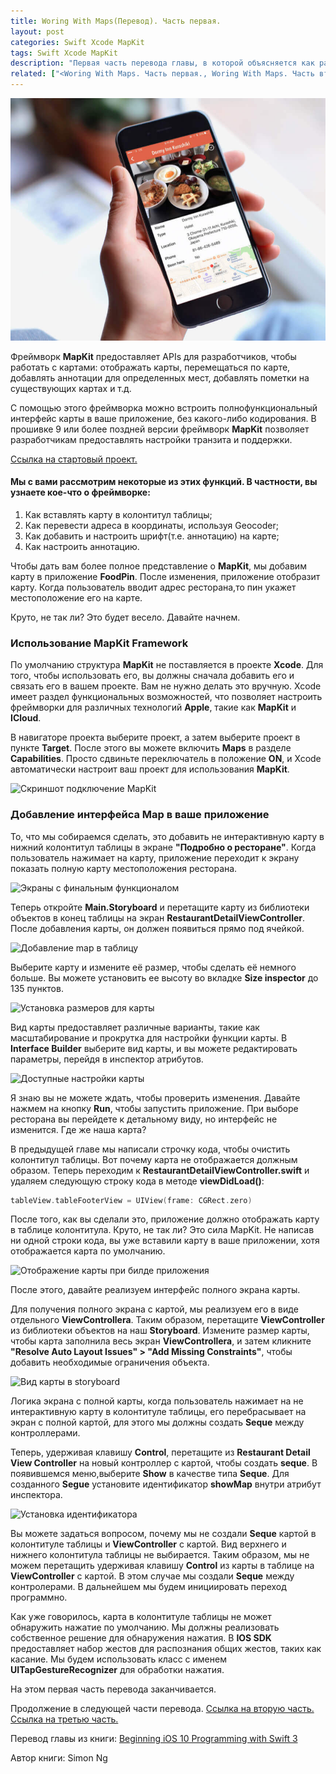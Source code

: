 ```yaml
---
title: Woring With Maps(Перевод). Часть первая.
layout: post
categories: Swift Xcode MapKit
tags: Swift Xcode MapKit
description: "Первая часть перевода главы, в которой объясняется как работать с MapKit."
related: ["<Woring With Maps. Часть первая., Woring With Maps. Часть вторая., Woring With Maps. Часть третья., >"]
---
```


![Работае и MapKit framework.](/images/post/Simon-Ng-Beginning-iOS-10-Programming-with-Swift.jpg)

Фреймворк **MapKit** предоставляет APIs для разработчиков, чтобы работать с картами:
отображать карты, перемещаться по карте, добавлять аннотации для определенных
мест, добавлять пометки на существующих картах и т.д.

С помощью этого фреймворка можно встроить полнофункциональный интерфейс карты
в ваше приложение, без какого-либо кодирования. В прошивке 9 или более поздней
версии фреймворк **MapKit** позволяет разработчикам предоставлять настройки
транзита и поддержки.

[Ссылка на стартовый проект.](http://www.appcoda.com/resources/swift3/FoodPinAnimationExercise.zip)

#### Мы с вами рассмотрим некоторые из этих функций. В частности, вы узнаете кое-что о фреймворке:
1. Как вставлять карту в колонтитул таблицы;
2. Как перевести адреса в координаты, используя Geocoder;
3. Как добавить и настроить шрифт(т.е. аннотацию) на карте;
4. Как настроить аннотацию.

Чтобы дать вам более полное представление о **MapKit**, мы добавим
карту в приложение **FoodPin**. После изменения, приложение отобразит карту. Когда
пользователь вводит адрес ресторана,то пин укажет местоположение его на карте.

Круто, не так ли? Это будет весело. Давайте начнем.

### Использование MapKit Framework
По умолчанию структура **MapKit** не поставляется в проекте **Xcode**. Для того,
чтобы использовать его, вы должны сначала добавить его и связать его в вашем проекте.
Вам не нужно делать это вручную. Xcode имеет раздел функциональных возможностей,
что позволяет настроить фреймворки для различных технологий **Apple**,
такие как **MapKit** и **ICloud**.

В навигаторе проекта выберите проект, а затем выберите проект в пункте **Target**.
После этого вы можете включить **Maps** в разделе **Capabilities**. Просто
сдвиньте переключатель в положение **ON**, и Xcode автоматически настроит
ваш проект для использования **MapKit**.

![Скриншот подключение MapKit](https://monosnap.com/file/Q0zMn08vRDwh67JwKxRyFctuoabn0m.png)

### Добавление интерфейса Map в ваше приложение
То, что мы собираемся сделать, это добавить не интерактивную карту в нижний
колонтитул таблицы в экране **"Подробно о ресторане"**. Когда пользователь нажимает
на карту, приложение переходит к экрану показать полную карту местоположения ресторана.

![Экраны с финальным функционалом](https://monosnap.com/file/9m5dIgpyj0Q5rPyElVWqiqHV3oS46w.png)

Теперь откройте **Main.Storyboard** и перетащите карту из библиотеки объектов в
конец таблицы на экран **RestaurantDetailViewController**. После добавления карты,
он должен появиться прямо под ячейкой.

![Добавление map в таблицу](https://monosnap.com/file/7EB8RGWq8R0ieoKvQAk0J6xvjXBFRO.png)

Выберите карту и измените её размер, чтобы сделать её немного больше. Вы можете
установить ее высоту во вкладке **Size inspector** до 135 пунктов.

![Установка размеров для карты](https://monosnap.com/file/N1P0pk5iwdic6F1iMMJ1mDXTOTe1Qb.png)

Вид карты предоставляет различные варианты, такие как масштабирование и прокрутка
для настройки функции карты. В **Interface Builder** выберите вид карты,
и вы можете редактировать параметры, перейдя в инспектор атрибутов.

![Доступные настройки карты](https://monosnap.com/file/SWLhzf5hIcugKqQ4TuvJ3iK4pqHds1.png)

Я знаю вы не можете ждать, чтобы проверить изменения. Давайте нажмем на
кнопку **Run**, чтобы запустить приложение. При выборе ресторана вы перейдете к
детальному виду, но интерфейс не изменится. Где же наша карта?

В предыдущей главе мы написали строчку кода, чтобы очистить колонтитул таблицы.
Вот почему карта не отображается должным образом. Теперь переходим
к **RestaurantDetailViewController.swift** и удаляем следующую строку
кода в методе **viewDidLoad()**:

```swift
tableView.tableFooterView = UIView(frame: CGRect.zero)
```

После того, как вы сделали это, приложение должно отображать карту в
таблице колонтитула. Круто, не так ли? Это сила MapKit. Не написав ни
одной строки кода, вы уже вставили карту в ваше приложении, хотя отображается
карта по умолчанию.

![Отображение карты при билде приложения](https://monosnap.com/file/sEsjaCbTocMB7w0CLfsnowjhwsztyR.png)

После этого, давайте реализуем интерфейс полного экрана карты.

Для получения полного экрана с картой, мы реализуем его в виде отдельного **ViewControllera**.
Таким образом, перетащите **ViewController** из библиотеки объектов на наш **Storyboard**.
Измените размер карты, чтобы карта заполнила весь экран **ViewControllera**,
и затем кликните **"Resolve Auto Layout Issues" > "Add Missing Constraints"**,
чтобы добавить необходимые ограничения объекта.

![Вид карты в storyboard](https://monosnap.com/file/YRnlKcBpEesCEqT4YNalwKYHCpgel7.png)

Логика экрана с полной карты, когда пользователь нажимает на не интерактивную карту в
колонтитуле таблицы, его перебрасывает на экран с полной картой, для этого мы должны
создать **Seque** между контроллерами.

Теперь, удерживая клавишу **Control**, перетащите из **Restaurant Detail View Controller**
на новый контроллер с картой, чтобы создать **seque**. В появившемся меню,выберите **Show**
в качестве типа **Seque**. Для созданного **Segue** установите идентификатор **showMap**
внутри атрибут инспектора.

![Установка идентификатора](https://monosnap.com/file/vPOWk1WJYQs0n5HNNjzDOYpAJVrtbs.png)

Вы можете задаться вопросом, почему мы не создали **Seque** картой в колонтитуле таблицы
и **ViewController** с картой. Вид верхнего и нижнего колонтитула таблицы не выбирается.
Таким образом, мы не можем перетащить удерживая клавишу **Control**  из карты в таблице
на **ViewController** с картой. В этом случае мы создали **Seque** между контролерами.
В дальнейшем мы будем инициировать переход программно.

Как уже говорилось, карта в колонтитуле таблицы не может обнаружить нажатие по умолчанию.
Мы должны реализовать собственное решение для обнаружения нажатия. В **IOS SDK**
предоставляет набор жестов для распознания общих жестов, таких как касание.
Мы будем использовать класс с именем **UITapGestureRecognizer** для обработки нажатия.

На этом первая часть перевода заканчивается.

Продолжение в следующей части перевода.
[Ссылка на вторую часть.](http://vaeum.com/blog/2017/02/24/woring-with-maps-second/) [Ссылка на третью часть.](http://vaeum.com/blog/2017/02/26/woring-with-maps-third/)

Перевод главы из книги: [Beginning iOS 10 Programming with Swift 3](https://www.amazon.com/Beginning-iOS-10-Programming-Swift/dp/1520222599/ref=sr_1_1?s=books&ie=UTF8&qid=1487189058&sr=1-1&keywords=Simon+Ng)

Автор книги: Simon Ng



